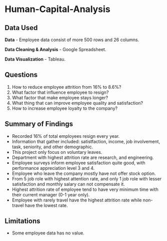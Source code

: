# Human-Capital-Analysis


## Data Used
**Data** - Employee data consist of more 500 rows and 26 columns.

**Data Cleaning & Analysis** - Google Spreadsheet.

**Data Visualization** - Tableau.

## Questions
1. How to reduce employee attrition from 16% to 8.6%?
2. What factor that influence employee to resign?
3. What factor that make employee stays longer?
4. What thing that can improve employee quality and satisfaction?
5. How to increase employee loyalty to the company?


## Summary of Findings
+ Recorded 16% of total employees resign every year.
+ Information that gather included: satistfaction, income, job involvement, task, seniority, and other demographic.
+ This project only focus on voluntary leaves.
+ Department with highest attrition rate are research, and engineering.
+ Employee surveys inform employee satisfaction quite good, with performance appreciation level 3 and 4.
+ Employee who leave the company mostly have not offer stock option.
+ From 5 job role with highest attention rate, and only 1 job role with lesser satisfaction and monthly salary can not compensate it.
+ Highest attrition rate of employee tend to have very minimum time with their current manager (0-1 year only).
+ Employee with rarely travel have the highest attrition rate while non-travel have the lowest rate.

## Limitations
- Some employee data has no value.
